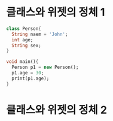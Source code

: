 # 클래스와 위젯의 정체 1
``` dart
class Person{
  String naem = 'John';
  int age;
  String sex;
}

void main(){
  Person p1 = new Person();
  p1.age = 30;
  print(p1.age);
}
```

# 클래스와 위젯의 정체 2
